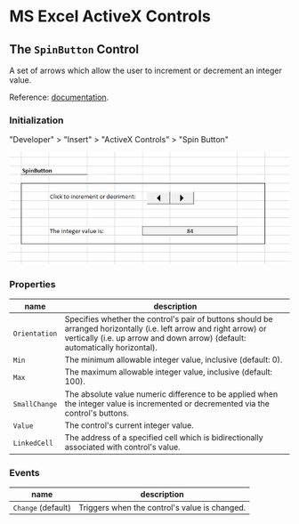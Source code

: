 # MS Excel ActiveX Controls

## The `SpinButton` Control

A set of arrows which allow the user to increment or decrement an integer value.

Reference: [documentation](https://msdn.microsoft.com/en-us/VBA/Language-Reference-VBA/articles/spinbutton-control).

### Initialization

"Developer" > "Insert" > "ActiveX Controls" > "Spin Button"

![a screenshot of a pair of buttons: a left arrow and a right arrow.](spin-button.png)

### Properties

name | description
--- | ---
`Orientation` | Specifies whether the control's pair of buttons should be arranged horizontally (i.e. left arrow and right arrow) or vertically (i.e. up arrow and down arrow) (default: automatically horizontal).
`Min` | The minimum allowable integer value, inclusive (default: 0).
`Max` | The maximum allowable integer value, inclusive (default: 100).
`SmallChange` | The absolute value numeric difference to be applied when the integer value is incremented or decremented via the control's buttons.
`Value` | The control's current integer value.
`LinkedCell` | The address of a specified cell which is bidirectionally associated with control's value.

### Events

name | description
--- | ---
`Change` (default) | Triggers when the control's value is changed.
